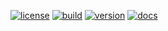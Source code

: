 [//]: # (badges)

[![license](https://vimlet.com/vimlet/VimletComet/master/docs/readme/1525800630059/license.svg?raw=true "License")](https://github.com/vimlet/VimletComet/blob/master/LICENSE)
[![build](https://vimlet.com/vimlet/VimletComet/master/docs/readme/1525800630059/build.svg?raw=true "Build")](https://vimlet.com/downloads)
[![version](https://vimlet.com/vimlet/VimletComet/master/docs/readme/1525800630059/version.svg?raw=true "Version")](https://vimlet.com/downloads)
[![docs](https://vimlet.com/vimlet/VimletComet/master/docs/readme/1525800630059/docs.svg?raw=true "Docs")](https://vimlet.com/vimlet/VimletComet/master/docs/release/index.html)

[//]: # (badges)

